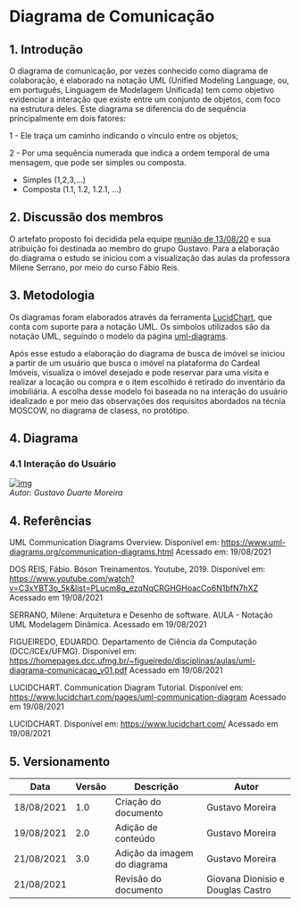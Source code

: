 # Diagrama de Comunicação
## 1. Introdução
O diagrama de comunicação, por vezes conhecido como diagrama de colaboração, é elaborado na notação UML (Unified Modeling Language, ou, em português, Linguagem de Modelagem Unificada) tem como objetivo evidenciar a interação que existe entre um conjunto de objetos, com foco na estrutura deles.
Este diagrama se diferencia do de sequência principalmente em dois fatores:

1 - Ele traça um caminho indicando o vinculo entre os objetos;

2 - Por uma sequência numerada que indica a ordem temporal de uma mensagem, que pode ser simples ou composta.
 
  - Simples (1,2,3,...)
  - Composta (1.1, 1.2, 1.2.1, ...)

## 2. Discussão dos membros
O artefato proposto foi decidida pela equipe [reunião de 13/08/20](https://unbarqdsw2021-1.github.io/2021.1_G04_Cardeal/Atas/13-08-2021/) e sua atribuição foi destinada ao membro do grupo Gustavo.
Para a elaboração do diagrama o estudo se iniciou com a visualização das aulas da professora Milene Serrano, por meio do curso Fábio Reis.


## 3. Metodologia
Os diagramas foram elaborados através da ferramenta [LucidChart](https://www.lucidchart.com/), que conta com suporte para a notação UML. Os simbolos utilizados são da notação UML, seguindo o modelo da página [uml-diagrams](https://www.uml-diagrams.org/).

Após esse estudo a elaboração do diagrama de busca de imóvel se iniciou a partir de um usuário que busca o imóvel na plataforma do Cardeal Imóveis, visualiza o imóvel desejado e pode reservar para uma visita e realizar a locação ou compra e o item escolhido é retirado do inventário da imobiliária. A escolha desse modelo foi baseada no na interação do usuário idealizado e por meio das observações dos requisitos abordados na técnia MOSCOW, no diagrama de clasess, no protótipo.

## 4. Diagrama
### 4.1 Interação do Usuário
[![img](https://i.ibb.co/dLsYCys/Diagrama-comunicacao-v01.jpg)](https://i.ibb.co/dLsYCys/Diagrama-comunicacao-v01.jpg)  
_Autor: Gustavo Duarte Moreira_



## 4. Referências

UML Communication Diagrams Overview. Disponível em: <https://www.uml-diagrams.org/communication-diagrams.html> Acessado em: 19/08/2021


DOS REIS, Fábio. Bóson Treinamentos. Youtube, 2019. Disponível em: <https://www.youtube.com/watch?v=C3xYBT3o_5k&list=PLucm8g_ezqNqCRGHGHoacCo6N1bfN7hXZ> Acessado em 19/08/2021

SERRANO, Milene: Arquitetura e Desenho de software. AULA - Notação UML Modelagem Dinâmica. Acessado em 19/08/2021

FIGUEIREDO, EDUARDO. Departamento de Ciência da Computação (DCC/ICEx/UFMG). Disponível em: <https://homepages.dcc.ufmg.br/~figueiredo/disciplinas/aulas/uml-diagrama-comunicacao_v01.pdf> Acessado em 19/08/2021

LUCIDCHART. Communication Diagram Tutorial. Disponível em: <https://www.lucidchart.com/pages/uml-communication-diagram> Acessado em 19/08/2021

LUCIDCHART. Disponível em: <https://www.lucidchart.com/> Acessado em 19/08/2021


## 5. Versionamento
| Data       | Versão | Descrição                                | Autor             |
| ---------- | ------ | ---------------------------------------- | ----------------- |
| 18/08/2021 | 1.0    | Criação do documento                     | Gustavo Moreira   |
| 19/08/2021 | 2.0    | Adição de conteúdo                       | Gustavo Moreira   |
| 21/08/2021 | 3.0    | Adição da imagem do diagrama             | Gustavo Moreira   |
| 21/08/2021 |        | Revisão do documento                     | Giovana Dionisio e Douglas Castro  |